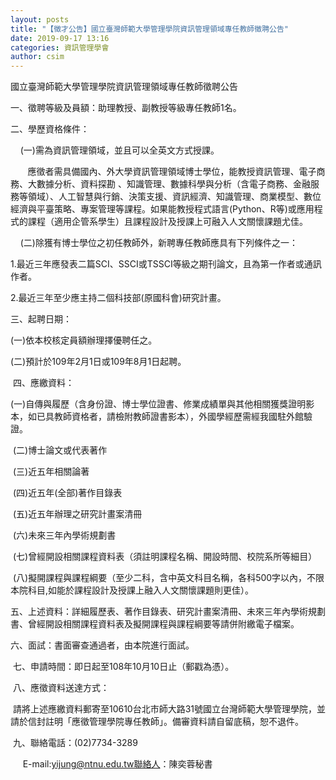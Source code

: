 ```yaml
---
layout: posts
title: "【徵才公告】國立臺灣師範大學管理學院資訊管理領域專任教師徵聘公告"
date: 2019-09-17 13:16
categories: 資訊管理學會
author: csim
---
```


國立臺灣師範大學管理學院資訊管理領域專任教師徵聘公告

一、徵聘等級及員額：助理教授、副教授等級專任教師1名。

二、學歷資格條件：

    (一)需為資訊管理領域，並且可以全英文方式授課。

       應徵者需具備國內、外大學資訊管理領域博士學位，能教授資訊管理、電子商務、大數據分析、資料探勘 、知識管理、數據科學與分析（含電子商務、金融服務等領域）、人工智慧與行銷、決策支援、資訊經濟、知識管理、商業模型、數位經濟與平臺策略、專案管理等課程。如果能教授程式語言(Python、R等)或應用程式的課程（適用企管系學生）且課程設計及授課上可融入人文關懷課題尤佳。

    (二)除獲有博士學位之初任教師外，新聘專任教師應具有下列條件之一：

1.最近三年應發表二篇SCI、SSCI或TSSCI等級之期刊論文，且為第一作者或通訊作者。

2.最近三年至少應主持二個科技部(原國科會)研究計畫。

三、起聘日期：

(一)依本校核定員額辦理擇優聘任之。

(二)預計於109年2月1日或109年8月1日起聘。 

 四、應繳資料：

(一)自傳與履歷（含身份證、博士學位證書、修業成績單與其他相關獲獎證明影本，如已具教師資格者，請檢附教師證書影本），外國學經歷需經我國駐外館驗證。

 (二)博士論文或代表著作

 (三)近五年相關論著

 (四)近五年(全部)著作目錄表

 (五)近五年辦理之研究計畫案清冊

 (六)未來三年內學術規劃書

 (七)曾經開設相關課程資料表（須註明課程名稱、開設時間、校院系所等細目）

 (八)擬開課程與課程綱要（至少二科，含中英文科目名稱，各科500字以內，不限本院科目,如能於課程設計及授課上融入人文關懷課題則更佳）。

五、上述資料：詳細履歷表、著作目錄表、研究計畫案清冊、未來三年內學術規劃書、曾經開設相關課程資料表及擬開課程與課程綱要等請併附繳電子檔案。

六、面試：書面審查通過者，由本院進行面試。

 七、申請時間：即日起至108年10月10日止（郵戳為憑）。

 八、應徵資料送達方式：

 請將上述應繳資料郵寄至10610台北市師大路31號國立台灣師範大學管理學院，並請於信封註明「應徵管理學院專任教師」。備審資料請自留底稿，恕不退件。

 九、聯絡電話：(02)7734-3289

     E-mail:yijung@ntnu.edu.tw聯絡人：陳奕蓉秘書

 

 

 

 

 
